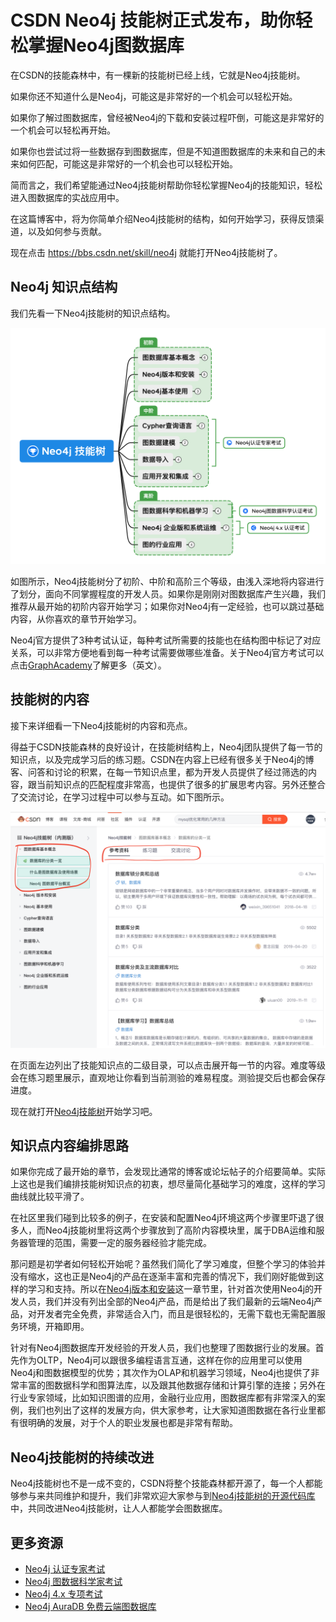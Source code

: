 # CSDN Neo4j 技能树正式发布，助你轻松掌握Neo4j图数据库

在CSDN的技能森林中，有一棵新的技能树已经上线，它就是Neo4j技能树。

如果你还不知道什么是Neo4j，可能这是非常好的一个机会可以轻松开始。

如果你了解过图数据库，曾经被Neo4j的下载和安装过程吓倒，可能这是非常好的一个机会可以轻松再开始。

如果你也尝试过将一些数据存到图数据库，但是不知道图数据库的未来和自己的未来如何匹配，可能这是非常好的一个机会也可以轻松开始。

简而言之，我们希望能通过Neo4j技能树帮助你轻松掌握Neo4j的技能知识，轻松进入图数据库的实战应用中。

在这篇博客中，将为你简单介绍Neo4j技能树的结构，如何开始学习，获得反馈渠道，以及如何参与贡献。

现在点击 <https://bbs.csdn.net/skill/neo4j> 就能打开Neo4j技能树了。

## Neo4j 知识点结构

我们先看一下Neo4j技能树的知识点结构。

![csdn-Neo4j-skill-tree](intro-csdn-neo4j-skill-tree/csdn-Neo4j-skill-tree-2576524.png)

如图所示，Neo4j技能树分了初阶、中阶和高阶三个等级，由浅入深地将内容进行了划分，面向不同掌握程度的开发人员。如果你是刚刚对图数据库产生兴趣，我们推荐从最开始的初阶内容开始学习；如果你对Neo4j有一定经验，也可以跳过基础内容，从你喜欢的章节开始学习。

Neo4j官方提供了3种考试认证，每种考试所需要的技能也在结构图中标记了对应关系，可以非常方便地看到每一种考试需要做哪些准备。关于Neo4j官方考试可以点击[GraphAcademy](https://graphacademy.neo4j.com/?ref=shiny-csdn-skilltree)了解更多（英文）。

## 技能树的内容

接下来详细看一下Neo4j技能树的内容和亮点。

得益于CSDN技能森林的良好设计，在技能树结构上，Neo4j团队提供了每一节的知识点，以及完成学习后的练习题。CSDN在内容上已经有很多关于Neo4j的博客、问答和讨论的积累，在每一节知识点里，都为开发人员提供了经过筛选的内容，跟当前知识点的匹配程度非常高，也提供了很多的扩展思考内容。另外还整合了交流讨论，在学习过程中可以参与互动。如下图所示。

![csdn-skill-tree-section](intro-csdn-neo4j-skill-tree/csdn-skill-tree-section.png)

在页面左边列出了技能知识点的二级目录，可以点击展开每一节的内容。难度等级会在练习题里展示，直观地让你看到当前测验的难易程度。测验提交后也都会保存进度。

现在就打开[Neo4j技能树](https://bbs.csdn.net/skill/neo4j)开始学习吧。

## 知识点内容编排思路

如果你完成了最开始的章节，会发现比通常的博客或论坛帖子的介绍要简单。实际上这也是我们编排技能树知识点的初衷，想尽量简化基础学习的难度，这样的学习曲线就比较平滑了。

在社区里我们碰到比较多的例子，在安装和配置Neo4j环境这两个步骤里吓退了很多人，而Neo4j技能树里将这两个步骤放到了高阶内容模块里，属于DBA运维和服务器管理的范围，需要一定的服务器经验才能完成。

那问题是初学者如何轻松开始呢？虽然我们简化了学习难度，但整个学习的体验并没有缩水，这也正是Neo4j的产品在逐渐丰富和完善的情况下，我们刚好能做到这样的学习和支持。所以在[Neo4j版本和安装](https://bbs.csdn.net/skill/neo4j/neo4j-aa42064798cb4fe9b1b7c64af84c2785?category=694)这一章节里，针对首次使用Neo4j的开发人员，我们并没有列出全部的Neo4j产品，而是给出了我们最新的云端Neo4j产品，对开发者完全免费，非常适合入门，而且是很轻松的，无需下载也无需配置服务环境，开箱即用。

针对有Neo4j图数据库开发经验的开发人员，我们也整理了图数据行业的发展。首先作为OLTP，Neo4j可以跟很多编程语言互通，这样在你的应用里可以使用Neo4j和图数据模型的优势；其次作为OLAP和机器学习领域，Neo4j也提供了非常丰富的图数据科学和图算法库，以及跟其他数据存储和计算引擎的连接；另外在行业专家领域，比如知识图谱的应用，金融行业应用，图数据库都有非常深入的案例，我们也列出了这样的发展方向，供大家参考，让大家知道图数据在各行业里都有很明确的发展，对于个人的职业发展也都是非常有帮助。

## Neo4j技能树的持续改进

Neo4j技能树也不是一成不变的，CSDN将整个技能森林都开源了，每一个人都能够参与来共同维护和提升，我们非常欢迎大家参与到[Neo4j技能树的开源代码库](https://gitcode.net/csdn/skill_tree_neo4j)中，共同改进Neo4j技能树，让人人都能学会图数据库。

## 更多资源

- [Neo4j 认证专家考试](https://neo4j.com/graphacademy/neo4j-certification/?ref=shiny-csdn-skilltree)
- [Neo4j 图数据科学家考试](https://neo4j.com/graphacademy/neo4j-gds-certify/?ref=shiny-csdn-skilltree)
- [Neo4j 4.x 专项考试](https://neo4j.com/graphacademy/neo4j-certification-40/?ref=shiny-csdn-skilltree)
- [Neo4j AuraDB 免费云端图数据库](https://neo4j.com/cloud/aura/?ref=shiny-csdn-skilltree)

